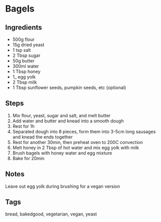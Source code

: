 # Bagels

## Ingredients

* 500g flour
* 15g dried yeast
* 1 tsp salt 
* 2 Tbsp sugar 
* 50g butter 
* 300ml water
* 1 Tbsp honey 
* 1_ egg yolk
* 2 Tbsp milk
* 1 Tbsp sunflower seeds, pumpkin seeds, etc (optional)

## Steps

1. Mix flour, yeast, sugar and salt, and melt butter
2. Add water and butter and knead into a smooth dough 
3. Rest for 1h
4. Separated dough into 8 pieces, form them into 3-5cm long sausages and knead the ends together 
5. Rest for another 30min, then preheat oven to 200C convection 
6. Melt honey in 2 Tbsp of hot water and mix egg yolk with milk
7. Brush bagels with honey water and egg mixture
8. Bake for 20min

## Notes 

Leave out egg yolk during brushing for a vegan version 

## Tags
bread, bakedgood, vegetarian, vegan, yeast
